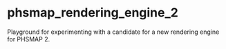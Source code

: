 # phsmap_rendering_engine_2
Playground for experimenting with a candidate for a new rendering engine for PHSMAP 2.

